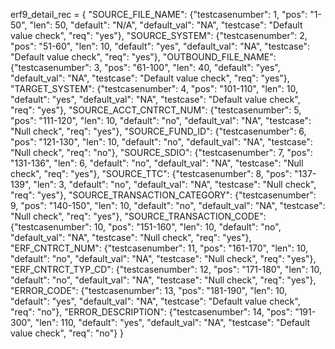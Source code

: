 erf9_detail_rec = {
    "SOURCE_FILE_NAME": {"testcasenumber": 1, "pos": "1-50", "len": 50, "default": "N/A", "default_val": "NA", "testcase": "Default value check", "req": "yes"},
    "SOURCE_SYSTEM": {"testcasenumber": 2, "pos": "51-60", "len": 10, "default": "yes", "default_val": "NA", "testcase": "Default value check", "req": "yes"},
    "OUTBOUND_FILE_NAME": {"testcasenumber": 3, "pos": "61-100", "len": 40, "default": "yes", "default_val": "NA", "testcase": "Default value check", "req": "yes"},
    "TARGET_SYSTEM": {"testcasenumber": 4, "pos": "101-110", "len": 10, "default": "yes", "default_val": "NA", "testcase": "Default value check", "req": "yes"},
    "SOURCE_ACCT_CNTRCT_NUM": {"testcasenumber": 5, "pos": "111-120", "len": 10, "default": "no", "default_val": "NA", "testcase": "Null check", "req": "yes"},
    "SOURCE_FUND_ID": {"testcasenumber": 6, "pos": "121-130", "len": 10, "default": "no", "default_val": "NA", "testcase": "Null check", "req": "no"},
    "SOURCE_SDIO": {"testcasenumber": 7, "pos": "131-136", "len": 6, "default": "no", "default_val": "NA", "testcase": "Null check", "req": "yes"},
    "SOURCE_TTC": {"testcasenumber": 8, "pos": "137-139", "len": 3, "default": "no", "default_val": "NA", "testcase": "Null check", "req": "yes"},
    "SOURCE_TRANSACTION_CATEGORY": {"testcasenumber": 9, "pos": "140-150", "len": 10, "default": "no", "default_val": "NA", "testcase": "Null check", "req": "yes"},
    "SOURCE_TRANSACTION_CODE": {"testcasenumber": 10, "pos": "151-160", "len": 10, "default": "no", "default_val": "NA", "testcase": "Null check", "req": "yes"},
    "ERF_CNTRCT_NUM": {"testcasenumber": 11, "pos": "161-170", "len": 10, "default": "no", "default_val": "NA", "testcase": "Null check", "req": "yes"},
    "ERF_CNTRCT_TYP_CD": {"testcasenumber": 12, "pos": "171-180", "len": 10, "default": "no", "default_val": "NA", "testcase": "Null check", "req": "yes"},
    "ERROR_CODE": {"testcasenumber": 13, "pos": "181-190", "len": 10, "default": "yes", "default_val": "NA", "testcase": "Default value check", "req": "no"},
    "ERROR_DESCRIPTION": {"testcasenumber": 14, "pos": "191-300", "len": 110, "default": "yes", "default_val": "NA", "testcase": "Default value check", "req": "no"}
}
